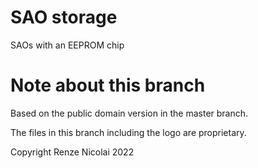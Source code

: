 # SAO storage

SAOs with an EEPROM chip

# Note about this branch

Based on the public domain version in the master branch.

The files in this branch including the logo are proprietary.

Copyright Renze Nicolai 2022
